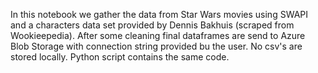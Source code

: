In this notebook we gather the data from Star Wars movies using SWAPI and a characters data set provided by Dennis Bakhuis (scraped from Wookieepedia). 
After some cleaning final dataframes are send to Azure Blob Storage with connection string provided bu the user. 
No csv's are stored locally. Python script contains the same code.
